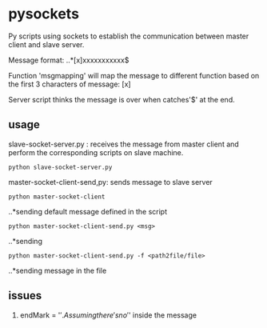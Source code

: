 # pysockets
Py scripts using sockets to establish the communication between master client and slave server.

Message format:
..*[x]xxxxxxxxxxx$

Function 'msgmapping' will map the message to different function based on the first 3 characters of message: [x]

Server script thinks the message is over when catches'$' at the end.
## usage
slave-socket-server.py : receives the message from master client and perform the corresponding scripts on slave machine.
```
python slave-socket-server.py 
```
master-socket-client-send,py: sends message to slave server
```
python master-socket-client
```
..*sending default message defined in the script

```
python master-socket-client-send.py <msg>
```
..*sending <msg>

```
python master-socket-client-send.py -f <path2file/file>
```
..*sending message in the file 

## issues
1. endMark = '$'. Assuming there's no'$' inside the message
